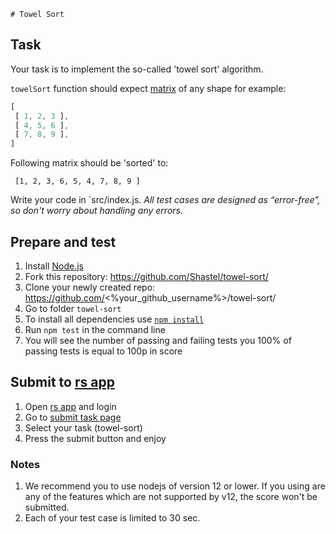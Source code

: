     # Towel Sort

## Task
Your task is to implement the so-called 'towel sort' algorithm.

`towelSort` function should expect [matrix](    ) of any shape for example:

```js
[
 [ 1, 2, 3 ],
 [ 4, 5, 6 ],
 [ 7, 8, 9 ],
]
```

Following matrix should be 'sorted' to:
```
 [1, 2, 3, 6, 5, 4, 7, 8, 9 ]
```


Write your code in `src/index.js.
*All test cases are designed as “error-free”, so don't worry about handling any errors.*

## Prepare and test
1. Install [Node.js](https://nodejs.org/en/download/)   
2. Fork this repository: https://github.com/Shastel/towel-sort/
3. Clone your newly created repo: https://github.com/<%your_github_username%>/towel-sort/  
4. Go to folder `towel-sort`  
5. To install all dependencies use [`npm install`](https://docs.npmjs.com/cli/install)  
6. Run `npm test` in the command line  
7. You will see the number of passing and failing tests you 100% of passing tests is equal to 100p in score  

## Submit to [rs app](https://app.rs.school)
1. Open [rs app](https://app.rs.school) and login
2. Go to [submit task page](https://app.rs.school/course/student/auto-test?course=rs-2020-q1)
3. Select your task (towel-sort)
4. Press the submit button and enjoy
### Notes
1. We recommend you to use nodejs of version 12 or lower. If you using are any of the features which are not supported by v12, the score won't be submitted.
2. Each of your test case is limited to 30 sec.
